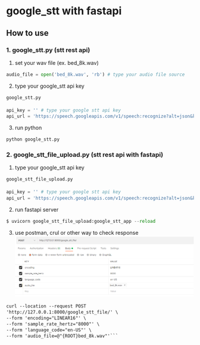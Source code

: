 # google_stt with fastapi

## How to use

### 1. google_stt.py (stt rest api)
1. set your wav file (ex. bed_8k.wav)
```python
audio_file = open('bed_8k.wav', 'rb') # type your audio file source
```

2. type your google_stt api key
```python
google_stt.py

api_key = '' # type your google stt api key
api_url = 'https://speech.googleapis.com/v1/speech:recognize?alt=json&key=' + api_key
```

3. run python
```python
python google_stt.py
```

### 2. google_stt_file_upload.py (stt rest api with fastapi)

1. type your google_stt api key
```python
google_stt_file_upload.py

api_key = '' # type your google stt api key
api_url = 'https://speech.googleapis.com/v1/speech:recognize?alt=json&key=' + api_key
```

2. run fastapi server
```python
$ uvicorn google_stt_file_upload:google_stt_app --reload
```

3. use postman, crul or other way to check response
![postman](postman_sample.png)
   
```
curl --location --request POST 'http://127.0.0.1:8000/google_stt_file/' \
--form 'encoding="LINEAR16"' \
--form 'sample_rate_hertz="8000"' \
--form 'language_code="en-US"' \
--form 'audio_file=@"{ROOT}bed_8k.wav"'```